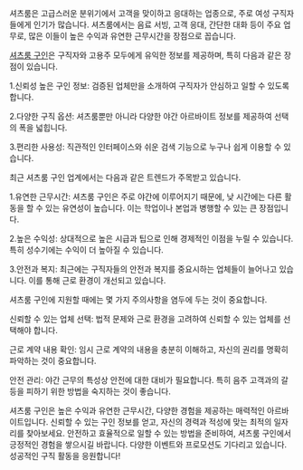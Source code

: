 <p>셔츠룸은 고급스러운 분위기에서 고객을 맞이하고 응대하는 업종으로, 주로 여성 구직자들에게 인기가 많습니다. 셔츠룸에서는 음료 서빙, 고객 응대, 간단한 대화 등이 주요 업무로, 많은 이들이 높은 수익과 유연한 근무시간을 장점으로 꼽습니다​​.</p>

<p><a href="https://ezalba.com/" target="_blank">셔츠룸 구인</a>은 구직자와 고용주 모두에게 유익한 정보를 제공하며, 특히 다음과 같은 장점이 있습니다.</p>
<p>1.신뢰성 높은 구인 정보: 검증된 업체만을 소개하여 구직자가 안심하고 일할 수 있도록 합니다.</p>
<p>2.다양한 구직 옵션: 셔츠룸뿐만 아니라 다양한 야간 아르바이트 정보를 제공하여 선택의 폭을 넓힙니다.</p>
<p>3.편리한 사용성: 직관적인 인터페이스와 쉬운 검색 기능으로 누구나 쉽게 이용할 수 있습니다​​.</p>

<p>최근 셔츠룸 구인 업계에서는 다음과 같은 트렌드가 주목받고 있습니다.</p>
<p>1.유연한 근무시간: 셔츠룸 구인은 주로 야간에 이루어지기 때문에, 낮 시간에는 다른 활동을 할 수 있는 유연성이 높습니다. 이는 학업이나 본업과 병행할 수 있는 큰 장점입니다​.</p>
<p>2.높은 수익성: 상대적으로 높은 시급과 팁으로 인해 경제적인 이점을 누릴 수 있습니다. 특히 성수기에는 수익이 더 높아질 수 있습니다​.</p>
<p>3.안전과 복지: 최근에는 구직자들의 안전과 복지를 중요시하는 업체들이 늘어나고 있습니다. 이를 통해 근로 환경이 개선되고 있습니다​.</p>

<p>셔츠룸 구인에 지원할 때에는 몇 가지 주의사항을 염두에 두는 것이 중요합니다.</p>
<p>신뢰할 수 있는 업체 선택: 법적 문제와 근로 환경을 고려하여 신뢰할 수 있는 업체를 선택해야 합니다​​.</p>
<p>근로 계약 내용 확인: 임시 근로 계약의 내용을 충분히 이해하고, 자신의 권리를 명확히 파악하는 것이 중요합니다​.</p>
<p>안전 관리: 야간 근무의 특성상 안전에 대한 대비가 필요합니다. 특히 음주 고객과의 갈등을 피하기 위한 방법을 숙지하는 것이 좋습니다​.</p>

<p>셔츠룸 구인은 높은 수익과 유연한 근무시간, 다양한 경험을 제공하는 매력적인 아르바이트입니다. 신뢰할 수 있는 구인 정보를 얻고, 자신의 경력과 적성에 맞는 최적의 일자리를 찾아보세요. 안전하고 효율적으로 일할 수 있는 방법을 준비하여, 셔츠룸 구인에서 긍정적인 경험을 쌓으시길 바랍니다. 다양한 이벤트와 프로모션도 기다리고 있습니다. 성공적인 구직 활동을 응원합니다!</p>
